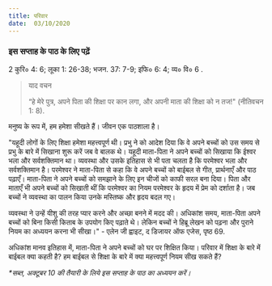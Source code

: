 ```yaml
---
title: परिवार
date:  03/10/2020
---
```


### इस सप्ताह के पाठ के लिए पढ़ें
2 कुरि० 4: 6; लूका 1: 26-38; भजन. 37: 7-9; इफि० 6: 4; व्य० वि० 6 .

> <p>याद वचन</p>
>  “हे मेरे पुत्र, अपने पिता की शिक्षा पर कान लगा, और अपनी माता की शिक्षा को न तज!" (नीतिवचन 1: 8).

मनुष्य के रूप में, हम हमेशा सीखते हैं। जीवन एक पाठशाला है।

"यहूदी लोगों के लिए शिक्षा हमेशा महत्त्वपूर्ण थी। प्रभु ने को आदेश दिया कि वे अपने बच्चों को उस समय से प्रभु के बारे में सिखाना शुरू करें जब वे बालक थे। यहूदी माता-पिता ने अपने बच्चों को सिखाया कि ईश्वर भला और सर्वशक्तिमान था। व्यवस्था और उसके इतिहास से भी पता चलता है कि परमेश्वर भला और सर्वशक्तिमान है। परमेश्वर ने माता-पिता से कहा कि वे अपने बच्चों को बाईबल से गीत, प्रार्थनाएँ और पाठ पढ़ाएँ। माता-पिता ने अपने बच्चों को समझाने के लिए इन चीजों को काफी सरल बना दिया। पिता और माताएँ भी अपने बच्चों को सिखाती थीं कि परमेश्वर का नियम परमेश्वर के हृदय में प्रेम को दर्शाता है। जब बच्चों ने व्यवस्था का पालन किया उनके मस्तिष्क और हृदय बदल गए।

व्यवस्था ने उन्हें यीशु की तरह प्यार करने और अच्छा बनने में मदद की। अधिकांश समय, माता-पिता अपने बच्चों को बिना किसी किताब के उपयोग किए पढ़ाते थे। लेकिन बच्चों ने हिब्रू लेखन को पढ़ना और पुराने नियम का अध्ययन करना भी सीखा।" - एलेन जी ह्वाइट, द डिजायर ऑफ एजेस, पृष्ठ 69.

अधिकांश मानव इतिहास में, माता-पिता ने अपने बच्चों को घर पर शिक्षित किया। परिवार में शिक्षा के बारे में बाईबल क्या कहती है? हम बाईबल से शिक्षा के बारे में क्या महत्त्वपूर्ण नियम सीख सकते हैं?

_*सब्त, अक्टूबर 10 की तैयारी के लिये इस सप्ताह के पाठ का अध्ययन करें।_